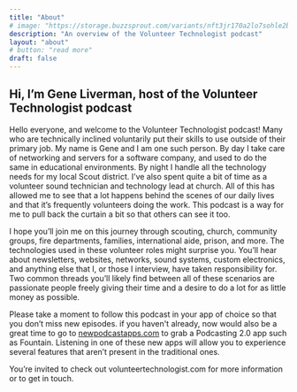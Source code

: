 ```yaml
---
title: "About"
# image: "https://storage.buzzsprout.com/variants/nft3jr170a2lo7sohle2b62ehzv4/f39677667998d4983b671c898b89f635827f90bc24d585ec289a8d3e04495b83.png"
description: "An overview of the Volunteer Technologist podcast"
layout: "about"
# button: "read more"
draft: false
---
```


## Hi, I’m Gene Liverman, host of the Volunteer Technologist podcast

Hello everyone, and welcome to the Volunteer Technologist podcast! Many who are technically inclined voluntarily put their skills to use outside of their primary job. My name is Gene and I am one such person. By day I take care of networking and servers for a software company, and used to do the same in educational environments. By night I handle all the technology needs for my local Scout district. I’ve also spent quite a bit of time as a volunteer sound technician and technology lead at church. All of this has allowed me to see that a lot happens behind the scenes of our daily lives and that it’s frequently volunteers doing the work. This podcast is a way for me to pull back the curtain a bit so that others can see it too.

I hope you’ll join me on this journey through scouting, church, community groups, fire departments, families, international aide, prison, and more. The technologies used in these volunteer roles might surprise you. You’ll hear about newsletters, websites, networks, sound systems, custom electronics, and anything else that I, or those I interview, have taken responsibility for. Two common threads you’ll likely find between all of these scenarios are passionate people freely giving their time and a desire to do a lot for as little money as possible.

Please take a moment to follow this podcast in your app of choice so that you don’t miss new episodes. if you haven't already, now would also be a great time to go to [newpodcastapps.com](https://newpodcastapps.com) to grab a Podcasting 2.0 app such as Fountain. Listening in one of these new apps will allow you to experience several features that aren’t present in the traditional ones.

You’re invited to check out volunteertechnologist.com for more information or to get in touch.

